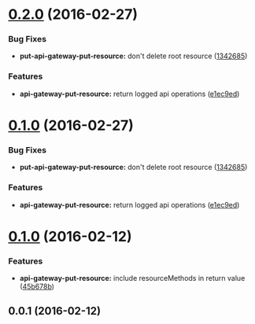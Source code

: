 <a name="0.2.0"></a>
# [0.2.0](https://github.com/ToQoz/api-gateway-put-resource/compare/v0.1.0...v0.2.0) (2016-02-27)


### Bug Fixes

* **put-api-gateway-put-resource:** don't delete root resource ([1342685](https://github.com/ToQoz/api-gateway-put-resource/commit/1342685))

### Features

* **api-gateway-put-resource:** return logged api operations ([e1ec9ed](https://github.com/ToQoz/api-gateway-put-resource/commit/e1ec9ed))



<a name="0.1.0"></a>
# [0.1.0](https://github.com/ToQoz/api-gateway-put-resource/compare/v0.1.0...v0.1.0) (2016-02-27)


### Bug Fixes

* **put-api-gateway-put-resource:** don't delete root resource ([1342685](https://github.com/ToQoz/api-gateway-put-resource/commit/1342685))

### Features

* **api-gateway-put-resource:** return logged api operations ([e1ec9ed](https://github.com/ToQoz/api-gateway-put-resource/commit/e1ec9ed))



<a name="0.1.0"></a>
# [0.1.0](https://github.com/ToQoz/api-gateway-put-resource/compare/v0.0.1...v0.1.0) (2016-02-12)


### Features

* **api-gateway-put-resource:** include resourceMethods in return value ([45b678b](https://github.com/ToQoz/api-gateway-put-resource/commit/45b678b))



<a name="0.0.1"></a>
## 0.0.1 (2016-02-12)




